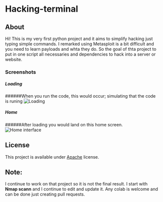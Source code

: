 # Hacking-terminal

## About
Hi! This is my very first python project and it aims to simplify hacking just typing simple commands. I remarked using Metasploit is a bit difficult and you need to learn payloads and whta they do. So the goal of thta project to put in one script all necessaries and dependencies to hack into a server or website.

### Screenshots
##### Loading
######When you run the code, this would occur; simulating that the code is runing
![Loading](https://i.ibb.co/hYZHP60/Charging.jpg)

##### Home
######After loading you would land on this home screen.
![Home interface](https://i.ibb.co/MMXNx8M/Home.jpg)


## License
This project is available under [Apache](https://www.apache.org/licenses/LICENSE-2.0) license.


## Note:
I continue to work on that project so it is not the final result. I start with **Nmap scann** and I continue to edit and update it.
Any colab is welcome and can be done just creating pull requests.
